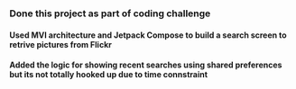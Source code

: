 ### Done this project as part of coding challenge
#### Used MVI architecture and Jetpack Compose to build a search screen to retrive pictures from Flickr
#### Added the logic for showing recent searches using shared preferences but its not totally hooked up due to time connstraint
